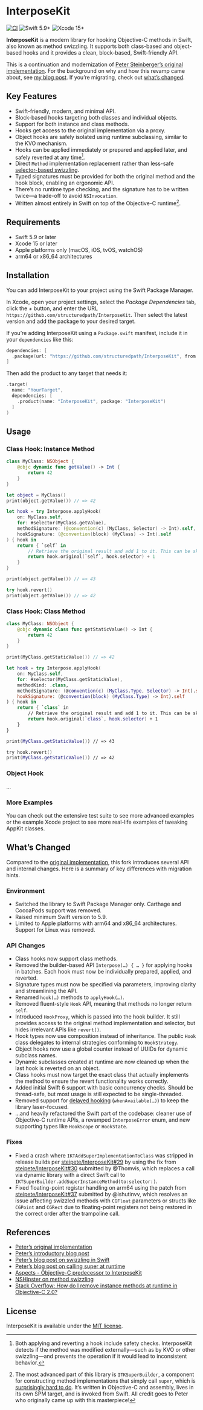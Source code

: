 # InterposeKit

[![CI](https://github.com/structuredpath/InterposeKit/actions/workflows/ci.yml/badge.svg?branch=main)](https://github.com/structuredpath/InterposeKit/actions/workflows/ci.yml) ![Swift 5.9+](https://img.shields.io/badge/Swift-5.9%2B-orange.svg) ![Xcode 15+](https://img.shields.io/badge/Xcode-15%2B-blue.svg)

**InterposeKit** is a modern library for hooking Objective-C methods in Swift, also known as method swizzling. It supports both class-based and object-based hooks and it provides a clean, block-based, Swift-friendly API.

This is a continuation and modernization of [Peter Steinberger’s original implementation](https://github.com/steipete/InterposeKit). For the background on why and how this revamp came about, see [my blog post](#). If you’re migrating, check out [what’s changed](#).

## Key Features

- Swift-friendly, modern, and minimal API.
- Block-based hooks targeting both classes and individual objects.
- Support for both instance and class methods.
- Hooks get access to the original implementation via a proxy.
- Object hooks are safely isolated using runtime subclassing, similar to the KVO mechanism.
- Hooks can be applied immediately or prepared and applied later, and safely reverted at any time[^1].
- Direct `Method` implementation replacement rather than less-safe [selector-based swizzling](https://pspdfkit.com/blog/2019/swizzling-in-swift/).
- Typed signatures must be provided for both the original method and the hook block, enabling an ergonomic API.
- There’s no runtime type checking, and the signature has to be written twice—a trade-off to avoid `NSInvocation`.
- Written almost entirely in Swift on top of the Objective-C runtime[^2].

## Requirements

- Swift 5.9 or later
- Xcode 15 or later
- Apple platforms only (macOS, iOS, tvOS, watchOS)
- arm64 or x86_64 architectures

## Installation

You can add InterposeKit to your project using the Swift Package Manager.

In Xcode, open your project settings, select the *Package Dependencies* tab, click the *+* button, and enter the URL `https://github.com/structuredpath/InterposeKit`. Then select the latest version and add the package to your desired target.

If you’re adding InterposeKit using a `Package.swift` manifest, include it in your `dependencies` like this:

```swift
dependencies: [
  .package(url: "https://github.com/structuredpath/InterposeKit", from: "1.0.0")
]
```

Then add the product to any target that needs it:

```swift
.target(
  name: "YourTarget",
  dependencies: [
    .product(name: "InterposeKit", package: "InterposeKit")
  ]
)
```

## Usage

### Class Hook: Instance Method 

```swift
class MyClass: NSObject {
    @objc dynamic func getValue() -> Int {
        return 42
    }
}

let object = MyClass()
print(object.getValue()) // => 42

let hook = try Interpose.applyHook(
    on: MyClass.self,
    for: #selector(MyClass.getValue),
    methodSignature: (@convention(c) (MyClass, Selector) -> Int).self,
    hookSignature: (@convention(block) (MyClass) -> Int).self
) { hook in
    return { `self` in
        // Retrieve the original result and add 1 to it. This can be skipped.
        return hook.original(`self`, hook.selector) + 1
    }
}

print(object.getValue()) // => 43

try hook.revert()
print(object.getValue()) // => 42
```

### Class Hook: Class Method

```swift
class MyClass: NSObject {
    @objc dynamic class func getStaticValue() -> Int {
        return 42
    }
}

print(MyClass.getStaticValue()) // => 42

let hook = try Interpose.applyHook(
    on: MyClass.self,
    for: #selector(MyClass.getStaticValue),
    methodKind: .class,
    methodSignature: (@convention(c) (MyClass.Type, Selector) -> Int).self,
    hookSignature: (@convention(block) (MyClass.Type) -> Int).self
) { hook in
    return { `class` in
        // Retrieve the original result and add 1 to it. This can be skipped.
        return hook.original(`class`, hook.selector) + 1
    }
}

print(MyClass.getStaticValue()) // => 43

try hook.revert()
print(MyClass.getStaticValue()) // => 42
```

### Object Hook

…  

### More Examples

You can check out the extensive test suite to see more advanced examples or the example Xcode project to see more real-life examples of tweaking AppKit classes.  

## What’s Changed

Compared to the [original implementation](https://github.com/steipete/InterposeKit), this fork introduces several API and internal changes. Here is a summary of key differences with migration hints.

### Environment

- Switched the library to Swift Package Manager only. Carthage and CocoaPods support was removed.
- Raised minimum Swift version to 5.9.
- Limited to Apple platforms with arm64 and x86_64 architectures. Support for Linux was removed.

### API Changes

- Class hooks now support class methods.
- Removed the builder-based API `Interpose(…) { … }` for applying hooks in batches. Each hook must now be individually prepared, applied, and reverted.
- Signature types must now be specified via parameters, improving clarity and streamlining the API.
- Renamed `hook(…)` methods to `applyHook(…)`.
- Removed fluent-style `Hook` API, meaning that methods no longer return `self`.
- Introduced `HookProxy`, which is passed into the hook builder. It still provides access to the original method implementation and selector, but hides irrelevant APIs like `revert()`.
- Hook types now use composition instead of inheritance. The public `Hook` class delegates to internal strategies conforming to `HookStrategy`.
- Object hooks now use a global counter instead of UUIDs for dynamic subclass names.
- Dynamic subclasses created at runtime are now cleaned up when the last hook is reverted on an object.
- Class hooks must now target the exact class that actually implements the method to ensure the revert functionality works correctly.
- Added initial Swift 6 support with basic concurrency checks. Should be thread-safe, but most usage is still expected to be single-threaded. 
- Removed support for [delayed hooking](https://steipete.com/posts/mac-catalyst-crash-hunt/) (`whenAvailable(…)`) to keep the library laser-focused.
- …and heavily refactored the Swift part of the codebase: cleaner use of Objective-C runtime APIs, a revamped `InterposeError` enum, and new supporting types like `HookScope` or `HookState`.

### Fixes

- Fixed a crash where `IKTAddSuperImplementationToClass` was stripped in release builds per [steipete/InterposeKit#29](https://github.com/steipete/InterposeKit/issues/29) by using the fix from [steipete/InterposeKit#30](https://github.com/steipete/InterposeKit/issues/30) submitted by @Thomvis, which replaces a call via dynamic library with a direct Swift call to `IKTSuperBuilder.addSuperInstanceMethod(to:selector:)`.
- Fixed floating-point register handling on arm64 using the patch from [steipete/InterposeKit#37](https://github.com/steipete/InterposeKit/issues/37) submitted by @ishutinvv, which resolves an issue affecting swizzled methods with `CGFloat` parameters or structs like `CGPoint` and `CGRect` due to floating-point registers not being restored in the correct order after the trampoline call.

## References

- [Peter’s original implementation](https://github.com/steipete/InterposeKit)
- [Peter’s introductory blog post](https://steipete.me/posts/interposekit/)
- [Peter’s blog post on swizzling in Swift](https://www.nutrient.io/blog/swizzling-in-swift/)
- [Peter’s blog post on calling super at runtime](https://steipete.me/posts/calling-super-at-runtime/)
- [Aspects - Objective-C predecessor to InterposeKit](https://github.com/steipete/Aspects)
- [NSHipster on method swizzling](https://nshipster.com/method-swizzling/)
- [Stack Overflow: How do I remove instance methods at runtime in Objective-C 2.0?](https://stackoverflow.com/questions/1315169/how-do-i-remove-instance-methods-at-runtime-in-objective-c-2-0)

## License

InterposeKit is available under the [MIT license](LICENSE).

[^1]: Both applying and reverting a hook include safety checks. InterposeKit detects if the method was modified externally—such as by KVO or other swizzling—and prevents the operation if it would lead to inconsistent behavior.
[^2]: The most advanced part of this library is `ITKSuperBuilder`, a component for constructing method implementations that simply call `super`, which is [surprisingly hard to do](https://steipete.me/posts/calling-super-at-runtime/). It’s written in Objective-C and assembly, lives in its own SPM target, and is invoked from Swift. All credit goes to Peter who originally came up with this masterpiece!
